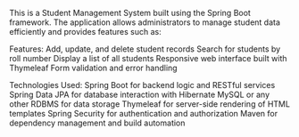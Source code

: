 This is a Student Management System built using the Spring Boot framework. The application allows administrators to manage student data efficiently and provides features such as:

Features:
Add, update, and delete student records
Search for students by roll number
Display a list of all students 
Responsive web interface built with Thymeleaf
Form validation and error handling

Technologies Used:
Spring Boot for backend logic and RESTful services
Spring Data JPA for database interaction with Hibernate
MySQL or any other RDBMS for data storage
Thymeleaf for server-side rendering of HTML templates
Spring Security for authentication and authorization
Maven for dependency management and build automation
